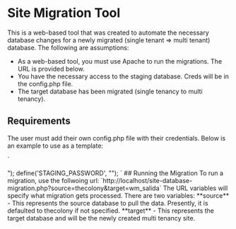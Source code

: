 # Site Migration Tool

This is a web-based tool that was created to automate the necessary database changes for a newly migrated (single tenant => multi tenant) database.  The following are assumptions:

- As a web-based tool, you must use Apache to run the migrations.  The URL is provided below.
- You have the necessary access to the staging database.  Creds will be in the config.php file.
- The target database has been migrated (single tenancy to multi tenancy).

## Requirements

The user must add their own config.php file with their credentials.  Below is an example to use as a template:

`
<?php
// staging
define('STAGING_HOSTNAME', "mariadb.staging.local");
define('STAGING_USERNAME', "<username>");
define('STAGING_PASSWORD', "<password>");
`

## Running the Migration

To run a migration, use the follwoing url:

`http://localhost/site-database-migration.php?source=thecolony&target=wm_salida`

The URL variables will specify what migration gets processed.  There are two variables:

**source** - This represents the source database to pull the data.  Presently, it is defaulted to thecolony if not specified.
**target** - This represents the target database and will be the newly created multi tenancy site.